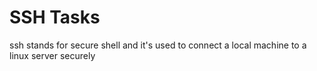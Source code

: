# SSH Tasks

ssh stands for secure shell and it's used to connect a
local machine to a linux server securely

